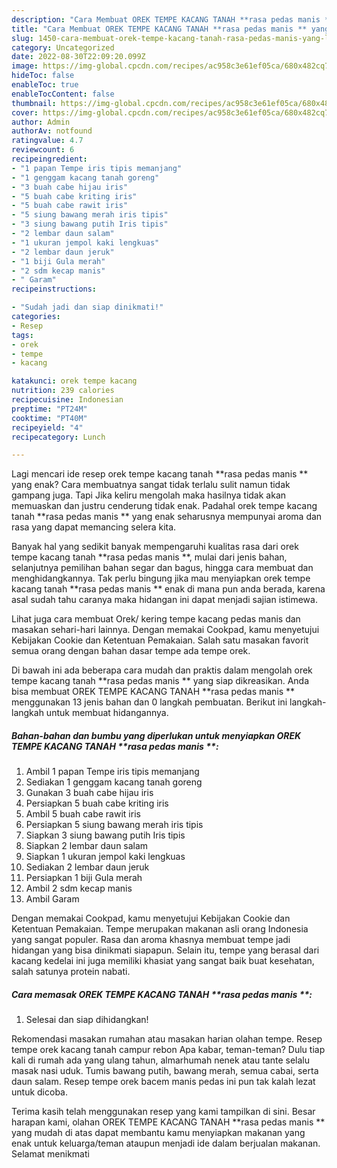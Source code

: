 ```yaml
---
description: "Cara Membuat OREK TEMPE KACANG TANAH **rasa pedas manis ** yang Lezat"
title: "Cara Membuat OREK TEMPE KACANG TANAH **rasa pedas manis ** yang Lezat"
slug: 1450-cara-membuat-orek-tempe-kacang-tanah-rasa-pedas-manis-yang-lezat
category: Uncategorized
date: 2022-08-30T22:09:20.099Z
image: https://img-global.cpcdn.com/recipes/ac958c3e61ef05ca/680x482cq70/orek-tempe-kacang-tanah-rasa-pedas-manis-foto-resep-utama.jpg
hideToc: false
enableToc: true
enableTocContent: false
thumbnail: https://img-global.cpcdn.com/recipes/ac958c3e61ef05ca/680x482cq70/orek-tempe-kacang-tanah-rasa-pedas-manis-foto-resep-utama.jpg
cover: https://img-global.cpcdn.com/recipes/ac958c3e61ef05ca/680x482cq70/orek-tempe-kacang-tanah-rasa-pedas-manis-foto-resep-utama.jpg
author: Admin
authorAv: notfound
ratingvalue: 4.7
reviewcount: 6
recipeingredient:
- "1 papan Tempe iris tipis memanjang"
- "1 genggam kacang tanah goreng"
- "3 buah cabe hijau iris"
- "5 buah cabe kriting iris"
- "5 buah cabe rawit iris"
- "5 siung bawang merah iris tipis"
- "3 siung bawang putih Iris tipis"
- "2 lembar daun salam"
- "1 ukuran jempol kaki lengkuas"
- "2 lembar daun jeruk"
- "1 biji Gula merah"
- "2 sdm kecap manis"
- " Garam"
recipeinstructions:

- "Sudah jadi dan siap dinikmati!"
categories:
- Resep
tags:
- orek
- tempe
- kacang

katakunci: orek tempe kacang 
nutrition: 239 calories
recipecuisine: Indonesian
preptime: "PT24M"
cooktime: "PT40M"
recipeyield: "4"
recipecategory: Lunch

---
```



Lagi mencari ide resep orek tempe kacang tanah **rasa pedas manis ** yang enak? Cara membuatnya sangat tidak terlalu sulit namun tidak gampang juga. Tapi Jika keliru mengolah maka hasilnya tidak akan memuaskan dan justru cenderung tidak enak. Padahal orek tempe kacang tanah **rasa pedas manis ** yang enak seharusnya mempunyai aroma dan rasa yang dapat memancing selera kita.


Banyak hal yang sedikit banyak mempengaruhi kualitas rasa dari orek tempe kacang tanah **rasa pedas manis **, mulai dari jenis bahan, selanjutnya pemilihan bahan segar dan bagus, hingga cara membuat dan menghidangkannya. Tak perlu bingung jika mau menyiapkan orek tempe kacang tanah **rasa pedas manis ** enak di mana pun anda berada, karena asal sudah tahu caranya maka hidangan ini dapat menjadi sajian istimewa.

Lihat juga cara membuat Orek/ kering tempe kacang pedas manis dan masakan sehari-hari lainnya. Dengan memakai Cookpad, kamu menyetujui Kebijakan Cookie dan Ketentuan Pemakaian. Salah satu masakan favorit semua orang dengan bahan dasar tempe ada tempe orek.


Di bawah ini ada beberapa cara mudah dan praktis dalam mengolah orek tempe kacang tanah **rasa pedas manis ** yang siap dikreasikan. Anda bisa membuat OREK TEMPE KACANG TANAH **rasa pedas manis ** menggunakan 13 jenis bahan dan 0 langkah pembuatan. Berikut ini langkah-langkah untuk membuat hidangannya.

<!--inarticleads1-->

##### Bahan-bahan dan bumbu yang diperlukan untuk menyiapkan OREK TEMPE KACANG TANAH **rasa pedas manis **:

1. Ambil 1 papan Tempe iris tipis memanjang
1. Sediakan 1 genggam kacang tanah goreng
1. Gunakan 3 buah cabe hijau iris
1. Persiapkan 5 buah cabe kriting iris
1. Ambil 5 buah cabe rawit iris
1. Persiapkan 5 siung bawang merah iris tipis
1. Siapkan 3 siung bawang putih Iris tipis
1. Siapkan 2 lembar daun salam
1. Siapkan 1 ukuran jempol kaki lengkuas
1. Sediakan 2 lembar daun jeruk
1. Persiapkan 1 biji Gula merah
1. Ambil 2 sdm kecap manis
1. Ambil  Garam


Dengan memakai Cookpad, kamu menyetujui Kebijakan Cookie dan Ketentuan Pemakaian. Tempe merupakan makanan asli orang Indonesia yang sangat populer. Rasa dan aroma khasnya membuat tempe jadi hidangan yang bisa dinikmati siapapun. Selain itu, tempe yang berasal dari kacang kedelai ini juga memiliki khasiat yang sangat baik buat kesehatan, salah satunya protein nabati. 

<!--inarticleads2-->

##### Cara memasak OREK TEMPE KACANG TANAH **rasa pedas manis **:


1. Selesai dan siap dihidangkan!

Rekomendasi masakan rumahan atau masakan harian olahan tempe. Resep tempe orek kacang tanah campur rebon Apa kabar, teman-teman? Dulu tiap kali di rumah ada yang ulang tahun, almarhumah nenek atau tante selalu masak nasi uduk. Tumis bawang putih, bawang merah, semua cabai, serta daun salam. Resep tempe orek bacem manis pedas ini pun tak kalah lezat untuk dicoba. 

Terima kasih telah menggunakan resep yang kami tampilkan di sini. Besar harapan kami, olahan OREK TEMPE KACANG TANAH **rasa pedas manis ** yang mudah di atas dapat membantu kamu menyiapkan makanan yang enak untuk keluarga/teman ataupun menjadi ide dalam berjualan makanan. Selamat menikmati
